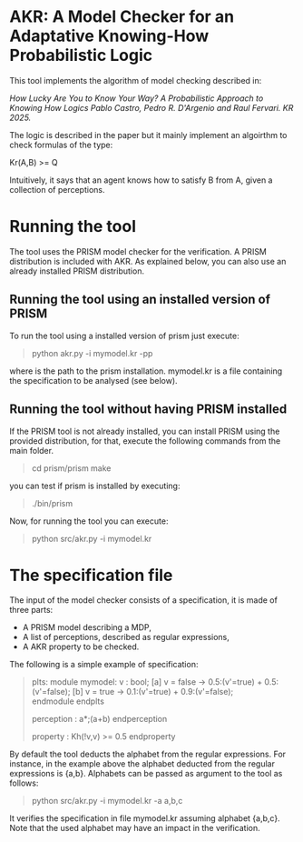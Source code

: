 # AKR: A Model Checker for an Adaptative Knowing-How Probabilistic Logic

This tool implements the algorithm of model checking described in: 

*How Lucky Are You to Know Your Way? A Probabilistic Approach to Knowing How Logics
Pablo Castro, Pedro R. D'Argenio and Raul Fervari. KR 2025.*

The logic is described in the paper but it mainly implement an algoirthm to check formulas of the type:  

Kr(A,B) >= Q  

Intuitively, it says that an agent knows how to satisfy B from A, given a collection 
of perceptions.

# Running the tool

The tool uses the PRISM model checker for the verification. A PRISM distribution 
is included with AKR. As explained below, you can also use an already installed PRISM distribution.

## Running the tool using an installed version of PRISM

To run the tool using a installed version of prism just execute:

> python akr.py -i mymodel.kr -pp <prism-path>

where <prism-path> is the path to the prism installation. mymodel.kr is a file containing 
the specification to be analysed (see below).

## Running the tool without having PRISM installed

If the PRISM tool is not already installed, you can install PRISM using the provided distribution,
for that, execute the following commands from the main folder.

> cd prism/prism
> make

you can test if prism is installed by executing:

> ./bin/prism 

Now, for running the tool you can execute:

> python src/akr.py -i mymodel.kr 

# The specification file

The input of the model checker consists of a specification, it is made of three parts:

* A PRISM model describing a MDP,
* A list of perceptions, described as regular expressions,
* A AKR property to be checked.

The following is a simple example of specification:

>plts: 
>    module mymodel:
>        v : bool; 
>        [a] v = false -> 0.5:(v'=true) + 0.5:(v'=false); 
>        [b] v = true -> 0.1:(v'=true) + 0.9:(v'=false); 	
>    endmodule
>endplts
>
>perception : a*;(a+b)
>endperception
>
>property : Kh(!v,v) >= 0.5
>endproperty 

By default the tool deducts the alphabet from the regular expressions. For instance, in the example above the alphabet deducted from the regular expressions is {a,b}. Alphabets can be passed as argument to the tool as follows:

> python src/akr.py -i mymodel.kr -a a,b,c

It verifies the specification in file mymodel.kr assuming alphabet {a,b,c}. Note that the used alphabet may have an impact in the verification.







 
